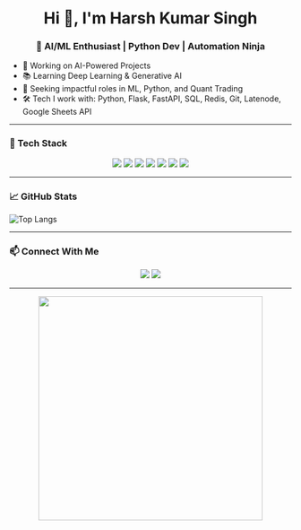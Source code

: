 <h1 align="center">Hi 👋, I'm Harsh Kumar Singh</h1>
<h3 align="center">🚀 AI/ML Enthusiast | Python Dev | Automation Ninja</h3>

- 🤖 Working on AI-Powered Projects  
- 📚 Learning Deep Learning & Generative AI  
- 💼 Seeking impactful roles in ML, Python, and Quant Trading  
- 🛠️ Tech I work with: Python, Flask, FastAPI, SQL, Redis, Git, Latenode, Google Sheets API  

---

### 🧠 Tech Stack
<p align="center">
  <img src="https://img.shields.io/badge/-Python-05122A?style=flat&logo=python" />
  <img src="https://img.shields.io/badge/-Flask-000000?style=flat&logo=flask" />
  <img src="https://img.shields.io/badge/-FastAPI-009688?style=flat&logo=fastapi" />
  <img src="https://img.shields.io/badge/-SQL-4479A1?style=flat&logo=mysql" />
  <img src="https://img.shields.io/badge/-Redis-DC382D?style=flat&logo=redis" />
  <img src="https://img.shields.io/badge/-Git-000000?style=flat&logo=git" />
  <img src="https://img.shields.io/badge/-Latenode-000000?style=flat&logo=automattic" />
</p>

---

### 📈 GitHub Stats

![Top Langs](https://github-readme-stats.vercel.app/api/top-langs/?username=your-username&layout=compact&theme=radical)

---

### 📫 Connect With Me
<p align="center">
  <a href="mailto:hk43580@gmail.com"><img src="https://img.shields.io/badge/Gmail-D14836?style=flat&logo=gmail&logoColor=white"/></a>
  <a href="https://www.linkedin.com/in/harsh0612/"><img src="https://img.shields.io/badge/LinkedIn-blue?style=flat&logo=linkedin&logoColor=white"/></a>
</p>

---

<p align="center">
  <img src="https://media.giphy.com/media/qgQUggAC3Pfv687qPC/giphy.gif" width="400"/>
</p>
